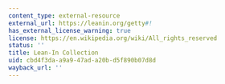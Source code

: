 ```yaml
---
content_type: external-resource
external_url: https://leanin.org/getty#!
has_external_license_warning: true
license: https://en.wikipedia.org/wiki/All_rights_reserved
status: ''
title: Lean-In Collection
uid: cbd4f3da-a9a9-47ad-a20b-d5f890b07d8d
wayback_url: ''
---
```

